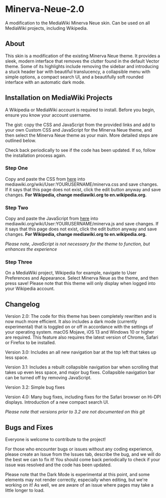 # Minerva-Neue-2.0
A modification to the MediaWiki Minerva Neue skin. Can be used on all MediaWiki projects, including Wikipedia.

## About
This skin is a modification of the existing Minerva Neue theme. It provides a sleek, modern interface that removes the clutter found in the default Vector theme. Some of its highlights include removing the sidebar and introducing a stuck header bar with beautiful translucency, a collapsible menu with simple options, a compact search UI, and a beautifully soft rounded interface with an automatic dark mode.

## Installation on MediaWiki Projects
A Wikipedia or MediaWiki account is required to install. Before you begin, ensure you know your account username.

The gist: copy the CSS and JavaScript from the provided links and add to your own Custom CSS and JavaScript for the Minerva Neue theme, and then select the Minerva Neue theme as your main. More detailed steps are outlined below.

Check back periodically to see if the code has been updated. If so, follow the installation process again.

### Step One
Copy and paste the CSS from [here](https://raw.githubusercontent.com/natster101s/Minerva-Neue-2.0/master/minerva.css) into mediawiki.org/wiki/User:YOURUSERNAME/minerva.css and save changes. If it says that this page does not exist, click the edit button anyway and save changes. **For Wikipedia, change mediawiki.org to en.wikipedia.org.**

### Step Two
Copy and paste the JavaScript from [here](https://raw.githubusercontent.com/natster101s/Minerva-Neue-2.0/master/minerva.js) into mediawiki.org/wiki/User:YOURUSERNAME/minerva.js and save changes. If it says that this page does not exist, click the edit button anyway and save changes. **For Wikipedia, change mediawiki.org to en.wikipedia.org.**

*Please note, JavaScript is not necessary for the theme to function, but enhances the experience*

### Step Three
On a MediaWiki project, Wikipedia for example, navigate to User Preferences and Appearance. Select Minerva Neue as the theme, and then press save! Please note that this theme will only display when logged into your Wikipedia account.

## Changelog
Version 2.0: The code for this theme has been completely rewritten and is now much more efficient. It also includes a dark mode (currently experimental) that is toggled on or off in accordance with the settings of your operating system. macOS Mojave, iOS 13 and Windows 10 or higher are required. This feature also requires the latest version of Chrome, Safari or Firefox to be installed. 

Version 3.0: Includes an all new navigation bar at the top left that takes up less space.

Version 3.1: Includes a rebuilt collapsible navigation bar when scrolling that takes up even less space, and major bug fixes. Collapsible navigation bar can be turned off by removing JavaScript.

Version 3.2: Simple bug fixes

Version 4.0: Many bug fixes, including fixes for the Safari browser on Hi-DPI displays. Introduction of a new compact search UI.

*Please note that versions prior to 3.2 are not documented on this git*

## Bugs and Fixes
Everyone is welcome to contribute to the project!

For those who encounter bugs or issues without any coding experience, please create an Issue from the Issues tab, describe the bug, and we will do the best we can to fix it! You should come back periodically to check if your issue was resolved and the code has been updated.

Please note that the Dark Mode is experimental at this point, and some elements may not render correctly, especially when editing, but we're working on it! As well, we are aware of an issue where pages may take a little longer to load.


